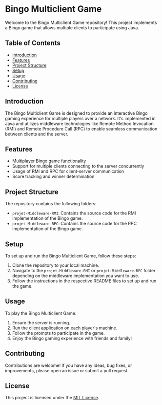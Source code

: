 # Bingo Multiclient Game

Welcome to the Bingo Multiclient Game repository! This project implements a Bingo game that allows multiple clients to participate using Java.

## Table of Contents

- [Introduction](#introduction)
- [Features](#features)
- [Project Structure](#project-structure)
- [Setup](#setup)
- [Usage](#usage)
- [Contributing](#contributing)
- [License](#license)

## Introduction

The Bingo Multiclient Game is designed to provide an interactive Bingo gaming experience for multiple players over a network. It's implemented in Java and utilizes middleware technologies like Remote Method Invocation (RMI) and Remote Procedure Call (RPC) to enable seamless communication between clients and the server.

## Features

- Multiplayer Bingo game functionality
- Support for multiple clients connecting to the server concurrently
- Usage of RMI and RPC for client-server communication
- Score tracking and winner determination

## Project Structure

The repository contains the following folders:

- `projet-Middleware-RMI`: Contains the source code for the RMI implementation of the Bingo game.
- `projet-Middleware-RPC`: Contains the source code for the RPC implementation of the Bingo game.

## Setup

To set up and run the Bingo Multiclient Game, follow these steps:

1. Clone the repository to your local machine.
2. Navigate to the `projet-Middleware-RMI` or `projet-Middleware-RPC` folder depending on the middleware implementation you want to use.
3. Follow the instructions in the respective README files to set up and run the game.

## Usage

To play the Bingo Multiclient Game:

1. Ensure the server is running.
2. Run the client application on each player's machine.
3. Follow the prompts to participate in the game.
4. Enjoy the Bingo gaming experience with friends and family!

## Contributing

Contributions are welcome! If you have any ideas, bug fixes, or improvements, please open an issue or submit a pull request.

## License

This project is licensed under the [MIT License](LICENSE).
